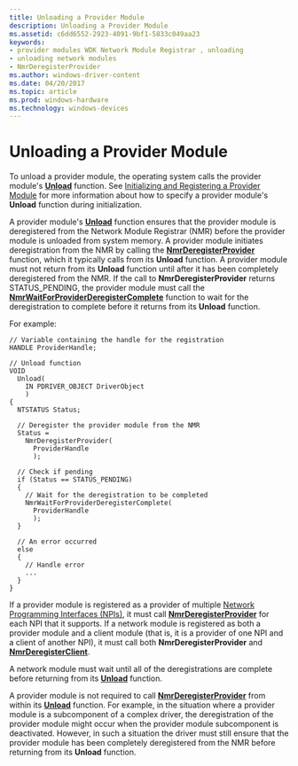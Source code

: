 ```yaml
---
title: Unloading a Provider Module
description: Unloading a Provider Module
ms.assetid: c6dd6552-2923-4091-9bf1-5833c049aa23
keywords:
- provider modules WDK Network Module Registrar , unloading
- unloading network modules
- NmrDeregisterProvider
ms.author: windows-driver-content
ms.date: 04/20/2017
ms.topic: article
ms.prod: windows-hardware
ms.technology: windows-devices
---
```


# Unloading a Provider Module


To unload a provider module, the operating system calls the provider module's [**Unload**](https://msdn.microsoft.com/library/windows/hardware/ff564886) function. See [Initializing and Registering a Provider Module](initializing-and-registering-a-provider-module.md) for more information about how to specify a provider module's **Unload** function during initialization.

A provider module's [**Unload**](https://msdn.microsoft.com/library/windows/hardware/ff564886) function ensures that the provider module is deregistered from the Network Module Registrar (NMR) before the provider module is unloaded from system memory. A provider module initiates deregistration from the NMR by calling the [**NmrDeregisterProvider**](https://msdn.microsoft.com/library/windows/hardware/ff568778) function, which it typically calls from its **Unload** function. A provider module must not return from its **Unload** function until after it has been completely deregistered from the NMR. If the call to **NmrDeregisterProvider** returns STATUS\_PENDING, the provider module must call the [**NmrWaitForProviderDeregisterComplete**](https://msdn.microsoft.com/library/windows/hardware/ff568787) function to wait for the deregistration to complete before it returns from its **Unload** function.

For example:

```
// Variable containing the handle for the registration
HANDLE ProviderHandle;

// Unload function
VOID
  Unload(
    IN PDRIVER_OBJECT DriverObject
    )
{
  NTSTATUS Status;

  // Deregister the provider module from the NMR
  Status =
    NmrDeregisterProvider(
      ProviderHandle
      );

  // Check if pending
  if (Status == STATUS_PENDING)
  {
    // Wait for the deregistration to be completed
    NmrWaitForProviderDeregisterComplete(
      ProviderHandle
      );
  }

  // An error occurred
  else
  {
    // Handle error
    ...
  }
}
```

If a provider module is registered as a provider of multiple [Network Programming Interfaces (NPIs)](network-programming-interface.md), it must call [**NmrDeregisterProvider**](https://msdn.microsoft.com/library/windows/hardware/ff568778) for each NPI that it supports. If a network module is registered as both a provider module and a client module (that is, it is a provider of one NPI and a client of another NPI), it must call both **NmrDeregisterProvider** and [**NmrDeregisterClient**](https://msdn.microsoft.com/library/windows/hardware/ff568774).

A network module must wait until all of the deregistrations are complete before returning from its [**Unload**](https://msdn.microsoft.com/library/windows/hardware/ff564886) function.

A provider module is not required to call [**NmrDeregisterProvider**](https://msdn.microsoft.com/library/windows/hardware/ff568778) from within its [**Unload**](https://msdn.microsoft.com/library/windows/hardware/ff564886) function. For example, in the situation where a provider module is a subcomponent of a complex driver, the deregistration of the provider module might occur when the provider module subcomponent is deactivated. However, in such a situation the driver must still ensure that the provider module has been completely deregistered from the NMR before returning from its **Unload** function.

 

 





